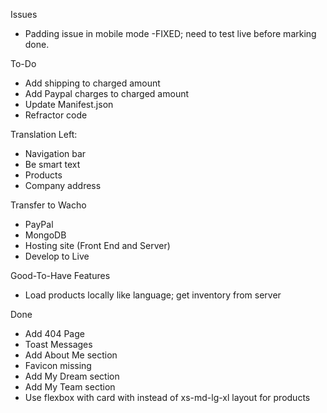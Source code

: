 Issues

- Padding issue in mobile mode -FIXED; need to test live before marking done.

To-Do

- Add shipping to charged amount
- Add Paypal charges to charged amount
- Update Manifest.json
- Refractor code

Translation Left:

- Navigation bar
- Be smart text
- Products
- Company address

Transfer to Wacho

- PayPal
- MongoDB
- Hosting site (Front End and Server)
- Develop to Live

Good-To-Have Features

- Load products locally like language; get inventory from server

Done

- Add 404 Page
- Toast Messages
- Add About Me section
- Favicon missing
- Add My Dream section
- Add My Team section
- Use flexbox with card with instead of xs-md-lg-xl layout for products
